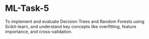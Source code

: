 # ML-Task-5
 To implement and evaluate Decision Trees and Random Forests using Scikit-learn, and understand key concepts like overfitting, feature importance, and cross-validation.

